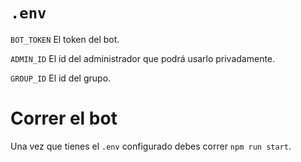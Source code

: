 # `.env`

`BOT_TOKEN` El token del bot.

`ADMIN_ID` El id del administrador que podrá usarlo privadamente.

`GROUP_ID` El id del grupo.

# Correr el bot

Una vez que tienes el `.env` configurado debes correr `npm run start`.

